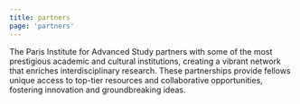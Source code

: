 ```yaml
---
title: partners
page: 'partners'
---
```

The Paris Institute for Advanced Study partners with some of the most prestigious academic and cultural institutions, creating a vibrant network that enriches interdisciplinary research. These partnerships provide fellows unique access to top-tier resources and collaborative opportunities, fostering innovation and groundbreaking ideas.
